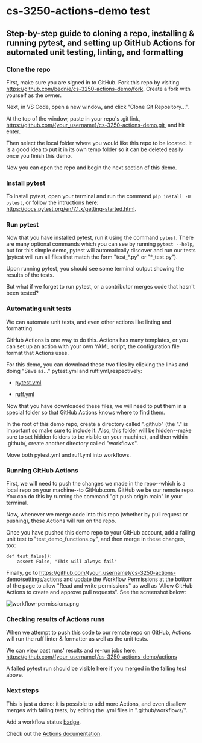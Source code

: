 # cs-3250-actions-demo test
## Step-by-step guide to cloning a repo, installing & running pytest, and setting up GitHub Actions for automated unit testing, linting, and formatting

### Clone the repo

First, make sure you are signed in to GitHub. Fork this repo by visiting https://github.com/bednie/cs-3250-actions-demo/fork. Create a fork with yourself as the owner. 

Next, in VS Code, open a new window, and click "Clone Git Repository...".

At the top of the window, paste in your repo's .git link, https://github.com/{your_username}/cs-3250-actions-demo.git, and hit enter. 

Then select the local folder where you would like this repo to be located. It is a good idea to put it in its own temp folder so it can be deleted easily once you finish this demo.

Now you can open the repo and begin the next section of this demo. 

### Install pytest

To install pytest, open your terminal and run the command ```pip install -U pytest```, or follow the intructions here: https://docs.pytest.org/en/7.1.x/getting-started.html.

### Run pytest 

Now that you have installed pytest, run it using the command ```pytest```. There are many optional commands which you can see by running ```pytest --help```, but for this simple demo, pytest will automatically discover and run our tests (pytest will run all files that match the form "test_\*.py" or "\*_test.py"). 

Upon running pytest, you should see some terminal output showing the results of the tests. 

But what if we forget to run pytest, or a contributor merges code that hasn't been tested?

### Automating unit tests

We can automate unit tests, and even other actions like linting and formatting.

GitHub Actions is one way to do this. Actions has many templates, or you can set up an action with your own YAML script, the configuration file format that Actions uses.

For this demo, you can download these two files by clicking the links and doing "Save as..." pytest.yml and ruff.yml,respectively: 

- [pytest.yml](https://gist.githubusercontent.com/bednie/bbf1418b5a5af15cfb0a548a4865cfec/raw/d68b6f0568532209ec35056cf01e9058955a92e8/pytest.yml)

- [ruff.yml](https://gist.githubusercontent.com/bednie/7d2863227e4263b618eb91656681227d/raw/d1f1017a7dd73803de09198dc43855493b729ac5/ruff.yml)

Now that you have downloaded these files, we will need to put them in a special folder so that GitHub Actions knows where to find them. 

In the root of this demo repo, create a directory called ".github" (the "." is important so make sure to include it. Also, this folder will be hidden--make sure to set hidden folders to be visible on your machine), and then within .github/, create another directory called "workflows".

Move both pytest.yml and ruff.yml into workflows. 

### Running GitHub Actions

First, we will need to push the changes we made in the repo--which is a local repo on your machine--to GitHub.com. GitHub we be our remote repo. You can do this by running the command "git push origin main" in your terminal. 

Now, whenever we merge code into this repo (whether by pull request or pushing), these Actions will run on the repo. 

Once you have pushed this demo repo to your GitHub account, add a failing unit test to "test_demo_functions.py", and then merge in these changes, too:

```
def test_false():
    assert False, "This will always fail"
```

Finally, go to https://github.com/{your_username}/cs-3250-actions-demo/settings/actions and update the Workflow Permissions at the bottom of the page to allow "Read and write permissions" as well as "Allow GitHub Actions to create and approve pull requests". See the screenshot below:

![workflow-permissions.png](/workflow_permissions.png)

### Checking results of Actions runs 

When we attempt to push this code to our remote repo on GitHub, Actions will run the ruff linter & formatter as well as the unit tests.

We can view past runs' results and re-run jobs here: https://github.com/{your_username}/cs-3250-actions-demo/actions

A failed pytest run should be visible here if you merged in the failing test above.

### Next steps 

This is just a demo: it is possible to add more Actions, and even disallow merges with failing tests, by editing the .yml files in ".github/workflows/".

Add a workflow status [badge](https://docs.github.com/en/actions/monitoring-and-troubleshooting-workflows/adding-a-workflow-status-badge).

Check out the [Actions documentation](https://docs.github.com/en/actions). 
